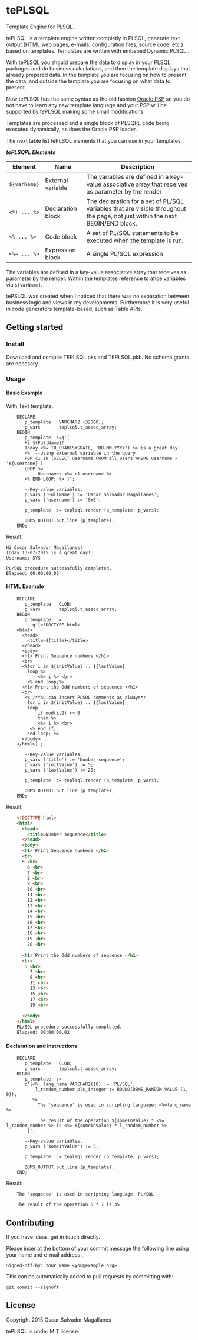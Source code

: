 # tePLSQL
Template Engine for PLSQL.

tePLSQL is a template engine written completly in PLSQL, generate text output (HTML web pages, e-mails, configuration files, source code, etc.) based on templates. Templates are written with embebed Dynamic PLSQL . 

With tePLSQL you should prepare the data to display in your PLSQL packages and do business calculations, and then the template displays that already prepared data. In the template you are focusing on how to present the data, and outside the template you are focusing on what data to present.

Now tePLSQL has the same syntax as the old fashion [Oracle PSP](http://docs.oracle.com/cd/E11882_01/appdev.112/e41502/adfns_psp.htm#ADFNS016) so you do not have to learn any new template language and your PSP will be supported by tePLSQL making some small modifications.

Templates are processed and a single block of PLSQPL code being executed dynamically, as does the Oracle PSP loader.  

The next table list tePLSQL elements that you can use in your templates. 

_**tePLSQPL Elements**_


|Element | Name | Description
|--------|------|------------- 
|`${varName}` | External variable | The variables are defined in a key-value associative array that receives as parameter by the render
|`<%! ... %>` | Declaration block | The declaration for a set of PL/SQL variables that are visible throughout the page, not just within the next BEGIN/END block.
|`<% ... %>` | Code block |A set of PL/SQL statements to be executed when the template is run.
|`<%= ... %>` | Expression block | A single PL/SQL expression


The variables are defined in a key-value associative array that receives as parameter by the render. Within the templates reference to ahce variables via `${varName}`.

tePSLQL was created when I noticed that there was no separation between business logic and views in my developments. Furthermore it is very useful in code generators template-based, such as Table APIs.

## Getting started

### Install
Download and compile TEPLSQL.pks and TEPLSQL.pkb. No schema grants are necesary.

### Usage

#### Basic Example
With Text template.
```plsql
    DECLARE
       p_template   VARCHAR2 (32000);
       p_vars       teplsql.t_assoc_array;
    BEGIN
       p_template  :=q'[
       Hi ${FullName}!
       Today <%= TO_CHAR(SYSDATE, 'DD-MM-YYYY') %> is a great day!
       <%  --Using external variable in the query 
       FOR c1 IN (SELECT username FROM all_users WHERE username = '${username}')
       LOOP %>
            Username: <%= c1.username %>
       <% END LOOP; %> ]';

       --Key-value variables.
       p_vars ('FullName') := 'Oscar Salvador Magallanes';
       p_vars ('username') := 'SYS';

       p_template  := teplsql.render (p_template, p_vars);

       DBMS_OUTPUT.put_line (p_template);
    END;
```

Result: 

    Hi Oscar Salvador Magallanes!
    Today 13-07-2015 is a great day!
    Username: SYS

    PL/SQL procedure successfully completed.
    Elapsed: 00:00:00.02


#### HTML Example

```plsql
    DECLARE
       p_template   CLOB;
       p_vars       teplsql.t_assoc_array;
    BEGIN
       p_template  :=
          q'[<!DOCTYPE html>
    <html>
      <head>
        <title>${title}</title>
      </head>
      <body>
      <h1> Print Sequence numbers </h1>
      <br>
      <%for i in ${initValue} .. ${lastValue}
        loop %>
            <%= i %> <br>        
        <% end loop;%>
      <h1> Print the Odd numbers of sequence </h1>
      <br>    
       <% /*You can insert PLSQL comments as always*/ 
        for i in ${initValue} .. ${lastValue}
        loop
            if mod(i,2) <> 0 
            then %>
            <%= i %> <br>
         <% end if;        
        end loop; %>
      </body>
    </html>]';

       --Key-value variables.
       p_vars ('title') := 'Number sequence';
       p_vars ('initValue') := 5;
       p_vars ('lastValue') := 20;

       p_template  := teplsql.render (p_template, p_vars);

       DBMS_OUTPUT.put_line (p_template);
    END;
```

Result: 
```html
    <!DOCTYPE html>
    <html>
      <head>
        <title>Number sequence</title>
      </head>
      <body>
      <h1> Print Sequence numbers </h1>
      <br>
      5 <br>        
        6 <br>        
        7 <br>        
        8 <br>        
        9 <br>        
        10 <br>        
        11 <br>        
        12 <br>        
        13 <br>        
        14 <br>        
        15 <br>        
        16 <br>        
        17 <br>        
        18 <br>        
        19 <br>        
        20 <br>        
        
      <h1> Print the Odd numbers of sequence </h1>
      <br>    
       5 <br>
         7 <br>
         9 <br>
         11 <br>
         13 <br>
         15 <br>
         17 <br>
         19 <br>
         
      </body>
    </html>  
    PL/SQL procedure successfully completed.
    Elapsed: 00:00:00.02
```


#### Declaration and instructions

```plsql
    DECLARE
       p_template   CLOB;
       p_vars       teplsql.t_assoc_array;
    BEGIN
       p_template  := 
       q'[<%! lang_name VARCHAR2(10) := 'PL/SQL';
           l_random_number pls_integer := ROUND(DBMS_RANDOM.VALUE (1, 9));
          %> 
            The 'sequence' is used in scripting language: <%=lang_name %>
            
            The result of the operation ${someInValue} * <%= l_random_number %> is <%= ${someInValue} * l_random_number %>
        ]';

       --Key-value variables.   
       p_vars ('someInValue') := 5;   

       p_template  := teplsql.render (p_template, p_vars);

       DBMS_OUTPUT.put_line (p_template);
    END;
```

Result:

        The 'sequence' is used in scripting language: PL/SQL
        
        The result of the operation 5 * 7 is 35

## Contributing

If you have ideas, get in touch directly.

Please inser at the bottom of your commit message the following line using your name and e-mail address .

    Signed-off-by: Your Name <you@example.org>

This can be automatically added to pull requests by committing with:

    git commit --signoff

## License
Copyright 2015 Oscar Salvador Magallanes 

tePLSQL is under MIT license. 
